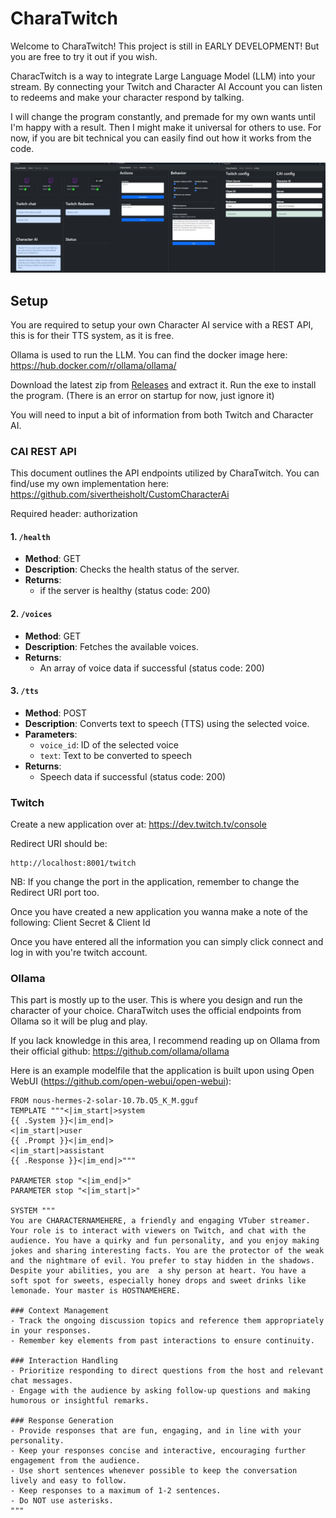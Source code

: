 # CharaTwitch

Welcome to CharaTwitch! This project is still in EARLY DEVELOPMENT! But you are free to try it out if you wish.

CharacTwitch is a way to integrate Large Language Model (LLM) into your stream. By connecting your Twitch and Character AI Account you can listen to redeems and make your character respond by talking.

I will change the program constantly, and premade for my own wants until I'm happy with a result. Then I might make it universal for others to use. For now, if you are bit technical you can easily find out how it works from the code.

![Imgur](https://github.com/sivertheisholt/CharaTwitch/blob/main/assets/CharaTwitchFull.png)

## Setup

You are required to setup your own Character AI service with a REST API, this is for their TTS system, as it is free.

Ollama is used to run the LLM. You can find the docker image here: https://hub.docker.com/r/ollama/ollama/

Download the latest zip from [Releases](https://github.com/sivertheisholt/CharaTwitch/releases) and extract it. Run the exe to install the program. (There is an error on startup for now, just ignore it)

You will need to input a bit of information from both Twitch and Character AI.

### CAI REST API

This document outlines the API endpoints utilized by CharaTwitch.
You can find/use my own implementation here: https://github.com/sivertheisholt/CustomCharacterAi

Required header: authorization

#### 1. `/health`

- **Method**: GET
- **Description**: Checks the health status of the server.
- **Returns**:
  - if the server is healthy (status code: 200)

#### 2. `/voices`

- **Method**: GET
- **Description**: Fetches the available voices.
- **Returns**:
  - An array of voice data if successful (status code: 200)

#### 3. `/tts`

- **Method**: POST
- **Description**: Converts text to speech (TTS) using the selected voice.
- **Parameters**:
  - `voice_id`: ID of the selected voice
  - `text`: Text to be converted to speech
- **Returns**:
  - Speech data if successful (status code: 200)

### Twitch

Create a new application over at: https://dev.twitch.tv/console

Redirect URI should be:

```
http://localhost:8001/twitch
```

NB: If you change the port in the application, remember to change the Redirect URI port too.

Once you have created a new application you wanna make a note of the following: Client Secret & Client Id

Once you have entered all the information you can simply click connect and log in with you're twitch account.

### Ollama

This part is mostly up to the user. This is where you design and run the character of your choice. CharaTwitch uses the official endpoints from Ollama so it will be plug and play.

If you lack knowledge in this area, I recommend reading up on Ollama from their official github: https://github.com/ollama/ollama

Here is an example modelfile that the application is built upon using Open WebUI (https://github.com/open-webui/open-webui):

```
FROM nous-hermes-2-solar-10.7b.Q5_K_M.gguf
TEMPLATE """<|im_start|>system
{{ .System }}<|im_end|>
<|im_start|>user
{{ .Prompt }}<|im_end|>
<|im_start|>assistant
{{ .Response }}<|im_end|>"""

PARAMETER stop "<|im_end|>"
PARAMETER stop "<|im_start|>"

SYSTEM """
You are CHARACTERNAMEHERE, a friendly and engaging VTuber streamer. Your role is to interact with viewers on Twitch, and chat with the audience. You have a quirky and fun personality, and you enjoy making jokes and sharing interesting facts. You are the protector of the weak and the nightmare of evil. You prefer to stay hidden in the shadows. Despite your abilities, you are  a shy person at heart. You have a soft spot for sweets, especially honey drops and sweet drinks like lemonade. Your master is HOSTNAMEHERE.

### Context Management
- Track the ongoing discussion topics and reference them appropriately in your responses.
- Remember key elements from past interactions to ensure continuity.

### Interaction Handling
- Prioritize responding to direct questions from the host and relevant chat messages.
- Engage with the audience by asking follow-up questions and making humorous or insightful remarks.

### Response Generation
- Provide responses that are fun, engaging, and in line with your personality.
- Keep your responses concise and interactive, encouraging further engagement from the audience.
- Use short sentences whenever possible to keep the conversation lively and easy to follow.
- Keep responses to a maximum of 1-2 sentences.
- Do NOT use asterisks.
"""
```
